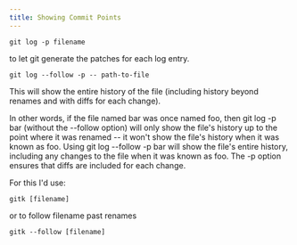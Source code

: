 ```yaml
---
title: Showing Commit Points
---
```



    git log -p filename

to let git generate the patches for each log entry.

    git log --follow -p -- path-to-file

This will show the entire history of the file (including history
beyond renames and with diffs for each change).

In other words, if the file named bar was once named foo, then git log
-p bar (without the --follow option) will only show the file's history
up to the point where it was renamed -- it won't show the file's
history when it was known as foo. Using git log --follow -p bar will
show the file's entire history, including any changes to the file when
it was known as foo. The -p option ensures that diffs are included for
each change.

For this I'd use:

    gitk [filename]

or to follow filename past renames

    gitk --follow [filename]
